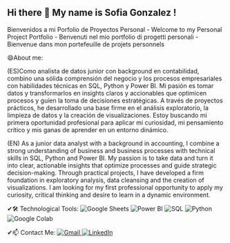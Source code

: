 ## Hi there 👋 My name is Sofia Gonzalez ! 

Bienvenidos a mi Porfolio de Proyectos Personal - Welcome to my Personal Project Portfolio - Benvenuti nel mio portfolio di progetti personali - Bienvenue dans mon portefeuille de projets personnels 

😄About me: 

(ES)Como analista de datos junior con background en contabilidad, combino una sólida comprensión del negocio y los procesos empresariales con habilidades técnicas en SQL, Python y Power BI. Mi pasión es tomar datos y transformarlos en insights claros y accionables que optimicen procesos y guíen la toma de decisiones estratégicas. A través de proyectos prácticos, he desarrollado una base firme en el análisis exploratorio, la limpieza de datos y la creación de visualizaciones. Estoy buscando mi primera oportunidad profesional para aplicar mi curiosidad, mi pensamiento crítico y mis ganas de aprender en un entorno dinámico.

(EN) As a junior data analyst with a background in accounting, I combine a strong understanding of business and business processes with technical skills in SQL, Python and Power BI. My passion is to take data and turn it into clear, actionable insights that optimize processes and guide strategic decision-making. Through practical projects, I have developed a firm foundation in exploratory analysis, data cleansing and the creation of visualizations. I am looking for my first professional opportunity to apply my curiosity, critical thinking and desire to learn in a dynamic environment.

✔🛠️ Technological Tools: 
![Google Sheets](https://img.shields.io/badge/Google%20Sheets-34A853?style=for-the-badge&logo=google-sheets&logoColor=white)
![Power BI](https://img.shields.io/badge/Power%20BI-F2C811?style=for-the-badge&logo=power-bi&logoColor=black)
![SQL](https://img.shields.io/badge/SQL-025E8C?style=for-the-badge&logo=microsoft-sql-server&logoColor=white)
![Python](https://img.shields.io/badge/Python-3776AB?style=for-the-badge&logo=python&logoColor=white)
![Google Colab](https://img.shields.io/badge/Google%20Colab-F9AB00?style=for-the-badge&logo=google-colab&logoColor=black)

✔📫 Contact Me:
<a href="mailto:sofiagonzalezfr@gmail.com" target="_blank">
  <img src="https://img.shields.io/badge/Gmail-D14836?style=for-the-badge&logo=gmail&logoColor=white" alt="Gmail"/>
</a>
<a href="https://www.linkedin.com/in/TU-sofía-gonzalez-a94924210" target="_blank">
  <img src="https://img.shields.io/badge/LinkedIn-0077B5?style=for-the-badge&logo=linkedin&logoColor=white" alt="LinkedIn"/>
</a>
